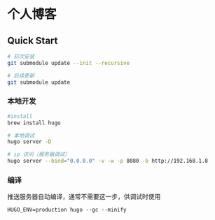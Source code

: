 # 个人博客

## Quick Start

```bash
# 初次安装
git submodule update --init --recursive

# 后续更新
git submodule update
```

### 本地开发

```bash
#install
brew install hugo

# 本地调试
hugo server -D

# ip 访问（服务器调试）
hugo server --bind="0.0.0.0" -v -w -p 8080 -b http://192.168.1.8
```

### 编译

推送服务器自动编译，通常不需要这一步，供调试时使用

```
HUGO_ENV=production hugo --gc --minify
```



